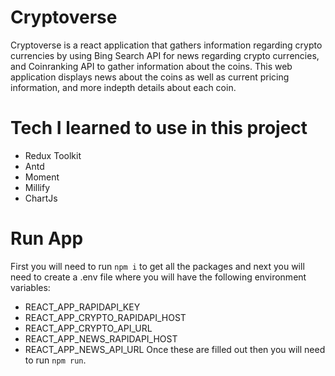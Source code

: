 # Cryptoverse
Cryptoverse is a react application that gathers information regarding crypto currencies by using Bing Search API for news regarding crypto currencies, and Coinranking API to gather information about the coins. This web application displays news about the coins as well as current pricing information, and more indepth details about each coin.

# Tech I learned to use in this project
- Redux Toolkit
- Antd
- Moment
- Millify
- ChartJs

# Run App
First you will need to run `npm i` to get all the packages and next you will need to create a .env file where you will have the following environment variables:
- REACT_APP_RAPIDAPI_KEY
- REACT_APP_CRYPTO_RAPIDAPI_HOST
- REACT_APP_CRYPTO_API_URL
- REACT_APP_NEWS_RAPIDAPI_HOST
- REACT_APP_NEWS_API_URL
Once these are filled out then you will need to run `npm run`.
